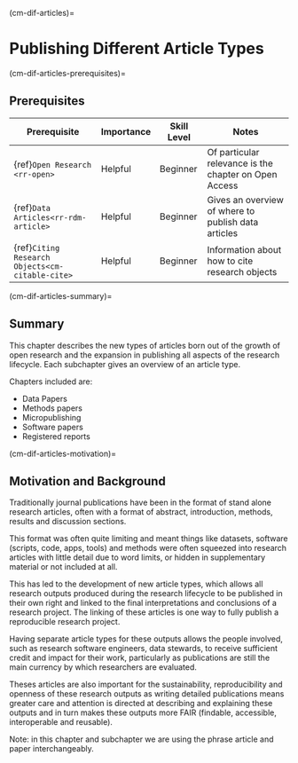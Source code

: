 (cm-dif-articles)=
# Publishing Different Article Types


(cm-dif-articles-prerequisites)=
## Prerequisites

| Prerequisite | Importance | Skill Level | Notes |
| -------------|----------|------|----|
| {ref}`Open Research <rr-open>` | Helpful | Beginner | Of particular relevance is the chapter on Open Access |
| {ref}`Data Articles<rr-rdm-article>` | Helpful | Beginner | Gives an overview of where to publish data articles |
| {ref}`Citing Research Objects<cm-citable-cite>` | Helpful | Beginner | Information about how to cite research objects |


(cm-dif-articles-summary)=
## Summary
This chapter describes the new types of articles born out of the growth of open research and the expansion in publishing all aspects of the research lifecycle. Each subchapter gives an overview of an article type.

Chapters included are:

* Data Papers 
* Methods papers
* Micropublishing
* Software papers
* Registered reports


(cm-dif-articles-motivation)=
## Motivation and Background
Traditionally journal publications have been in the format of stand alone research articles, often with a format of abstract, introduction, methods, results and discussion sections.

This format was often quite limiting and meant things like datasets, software (scripts, code, apps, tools) and methods were often squeezed into research articles with little detail due to word limits, or hidden in supplementary material or not included at all. 

This has led to the development of new article types, which allows all research outputs produced during the research lifecycle to be published in their own right and linked to the final interpretations and conclusions of a research project. 
The linking of these articles is one way to fully publish a reproducible research project. 

Having separate article types for these outputs allows the people involved, such as research software engineers, data stewards, to receive sufficient credit and impact for their work, particularly as publications are still the main currency by which researchers are evaluated.

Theses articles are also important for the sustainability, reproducibility and openness of these research outputs as writing detailed publications means greater care and attention is directed at describing and explaining these outputs and in turn makes these outputs more FAIR (findable, accessible, interoperable and reusable).

Note: in this chapter and subchapter we are using the phrase article and paper interchangeably. 
